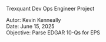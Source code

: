 Trexquant Dev Ops Engineer Project     
      
Autor: Kevin Kenneally   
Date: June 15, 2025    
Objective: Parse EDGAR 10-Qs for EPS     



